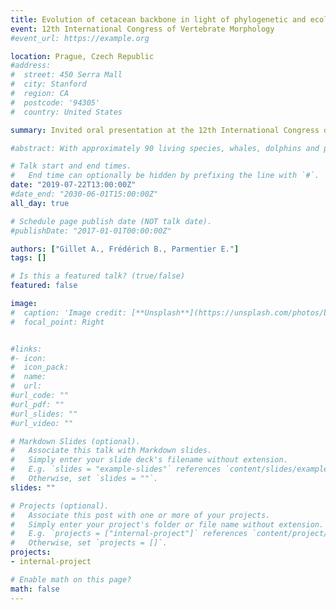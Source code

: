 ```yaml
---
title: Evolution of cetacean backbone in light of phylogenetic and ecological constraints
event: 12th International Congress of Vertebrate Morphology
#event_url: https://example.org

location: Prague, Czech Republic
#address:
#  street: 450 Serra Mall
#  city: Stanford
#  region: CA
#  postcode: '94305'
#  country: United States

summary: Invited oral presentation at the 12th International Congress of Vertebrate Morphology

#abstract: With approximately 90 living species, whales, dolphins and porpoises represent the most diverse clade of extant marine tetrapods. This high level of taxonomic diversity has been often related to ocean restructuring that resulted in an explosive radiation of oceanic dolphins within the past 10 Ma. However, this hypothesis does not entirely explain how organisms have faced environmental constraints suggesting other factors could also explain this burst of diversification. In marine taxa such as sharks and ichthyosaurs, morphological variations have been linked to several life-styles which have sustained their diversification in different adaptive zones. The aim of our study is to establish the relationship between the morphology of the axial skeleton of cetaceans, their ecology and their diversification. By combining the most extensive morphological dataset describing the axial skeleton of 73 cetacean species with cutting-edge phylogenetic comparative methods, we demonstrate that extant cetaceans have followed two distinct evolutionary pathways in relation to their ecology. Most oceanic species evolved towards an increased body size leading to gigantism in baleen whales. Interestingly, dolphins have evolved another way. While riverine and coastal species exhibit a small body size, lengthened vertebrae and a low vertebral count, small oceanic dolphins show an extremely high number of short vertebrae. We discuss how these modifications have operated as key innovations that contributed to the explosive radiation of dolphins. 

# Talk start and end times.
#   End time can optionally be hidden by prefixing the line with `#`.
date: "2019-07-22T13:00:00Z"
#date_end: "2030-06-01T15:00:00Z"
all_day: true

# Schedule page publish date (NOT talk date).
#publishDate: "2017-01-01T00:00:00Z"

authors: ["Gillet A., Frédérich B., Parmentier E."]
tags: []

# Is this a featured talk? (true/false)
featured: false

image:
#  caption: 'Image credit: [**Unsplash**](https://unsplash.com/photos/bzdhc5b3Bxs)'
#  focal_point: Right


#links:
#- icon:
#  icon_pack:
#  name:
#  url: 
#url_code: ""
#url_pdf: ""
#url_slides: ""
#url_video: ""

# Markdown Slides (optional).
#   Associate this talk with Markdown slides.
#   Simply enter your slide deck's filename without extension.
#   E.g. `slides = "example-slides"` references `content/slides/example-slides.md`.
#   Otherwise, set `slides = ""`.
slides: ""

# Projects (optional).
#   Associate this post with one or more of your projects.
#   Simply enter your project's folder or file name without extension.
#   E.g. `projects = ["internal-project"]` references `content/project/deep-learning/index.md`.
#   Otherwise, set `projects = []`.
projects:
- internal-project

# Enable math on this page?
math: false
---
```

